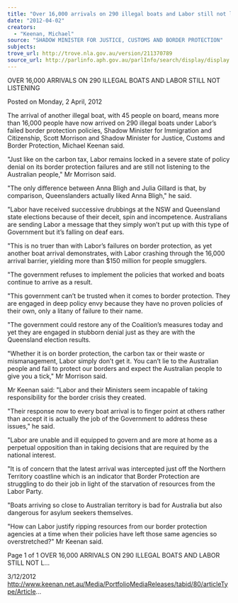 ```yaml
---
title: "Over 16,000 arrivals on 290 illegal boats and Labor still not listening"
date: "2012-04-02"
creators:
  - "Keenan, Michael"
source: "SHADOW MINISTER FOR JUSTICE, CUSTOMS AND BORDER PROTECTION"
subjects:
trove_url: http://trove.nla.gov.au/version/211370789
source_url: http://parlinfo.aph.gov.au/parlInfo/search/display/display.w3p;query=Id%3A%22media/pressrel/2085046%22
---
```


 OVER 16,000 ARRIVALS ON 290 ILLEGAL BOATS AND  LABOR STILL NOT LISTENING

 Posted on Monday, 2 April, 2012

 The arrival of another illegal boat, with 45 people on board, means more than 16,000 people have now  arrived  on  290  illegal  boats  under  Labor’s  failed  border  protection  policies,  Shadow  Minister  for   Immigration  and  Citizenship,  Scott  Morrison  and  Shadow  Minister  for  Justice,  Customs  and  Border   Protection, Michael Keenan said. 

 "Just  like  on  the  carbon  tax,  Labor  remains  locked  in  a  severe  state  of  policy  denial  on  its  border   protection failures and are still not listening to the Australian people," Mr Morrison said. 

 "The  only  difference  between  Anna  Bligh  and  Julia  Gillard  is  that,  by  comparison,  Queenslanders   actually liked Anna Bligh," he said. 

 "Labor have received successive drubbings at the NSW and Queensland state elections because of  their deceit, spin and incompetence. Australians are sending Labor a message that they simply won’t  put up with this type of Government but it’s falling on deaf ears. 

 "This  is  no  truer  than  with  Labor’s  failures  on  border  protection,  as  yet  another  boat  arrival   demonstrates, with Labor crashing through the 16,000 arrival barrier, yielding more than $150 million  for people smugglers. 

 "The  government  refuses  to  implement  the  policies  that  worked  and  boats  continue  to  arrive  as  a   result. 

 "This  government  can’t  be  trusted  when  it  comes  to  border  protection.  They  are  engaged  in  deep   policy envy because they have no proven policies of their own, only a litany of failure to their name. 

 "The  government  could  restore  any  of  the  Coalition’s  measures  today  and  yet  they  are  engaged  in   stubborn denial just as they are with the Queensland election results. 

 "Whether  it  is  on  border  protection,  the  carbon  tax  or  their  waste  or  mismanagement,  Labor  simply   don’t  get  it.  You  can’t  lie  to  the  Australian  people  and  fail  to  protect  our  borders  and  expect  the   Australian people to give you a tick," Mr Morrison said. 

 Mr Keenan said: "Labor and their Ministers seem incapable of taking responsibility for the border crisis  they created. 

 "Their response now to every boat arrival is to finger point at others rather than accept it is actually the  job of the Government to address these issues," he said. 

 "Labor are unable and ill equipped to govern and are more at home as a perpetual opposition than in  taking decisions that are required by the national interest. 

 "It is of concern that the latest arrival was intercepted just off the Northern Territory coastline which is  an indicator that Border Protection are struggling to do their job in light of the starvation of resources  from the Labor Party. 

 "Boats  arriving  so  close  to  Australian  territory  is  bad  for  Australia  but  also  dangerous  for  asylum   seekers themselves. 

 "How can Labor justify ripping resources from our border protection agencies at a time when their  policies have left those same agencies so overstretched?" Mr Keenan said. 

 Page 1 of 1 OVER 16,000 ARRIVALS ON 290 ILLEGAL BOATS AND LABOR STILL NOT L...

 3/12/2012 http://www.keenan.net.au/Media/PortfolioMediaReleases/tabid/80/articleType/Article...

